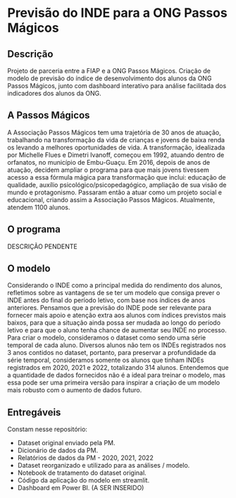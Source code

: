# Previsão do INDE para a ONG Passos Mágicos
## Descrição
Projeto de parceria entre a FIAP e a ONG Passos Mágicos. Criação de modelo de previsão do índice de desenvolvimento dos alunos da ONG Passos Mágicos, junto com dashboard interativo para análise facilitada dos indicadores dos alunos da ONG.
## A Passos Mágicos
A Associação Passos Mágicos tem uma trajetória de 30 anos de atuação, trabalhando na transformação da vida de crianças e jovens de baixa renda os levando a melhores oportunidades de vida. A transformação, idealizada por Michelle Flues e Dimetri Ivanoff, começou em 1992, atuando dentro de orfanatos, no município de Embu-Guaçu.
Em 2016, depois de anos de atuação, decidem ampliar o programa para que mais jovens tivessem acesso a essa fórmula mágica para transformação que inclui: educação de qualidade, auxílio psicológico/psicopedagógico, ampliação de sua visão de mundo e protagonismo. Passaram então a atuar como um projeto social e educacional, criando assim a Associação Passos Mágicos. Atualmente, atendem 1100 alunos.
## O programa
DESCRIÇÃO PENDENTE
## O modelo
Considerando o INDE como a principal medida do rendimento dos alunos, refletimos sobre as vantagens de se ter um modelo que consiga prever o INDE antes do final do período letivo, com base nos índices de anos anteriores. Pensamos que a previsão do INDE pode ser relevante para fornecer mais apoio e atenção extra aos alunos com índices previstos mais baixos, para que a situação ainda possa ser mudada ao longo do período letivo e para que o aluno tenha chance de aumentar seu INDE no processo. Para criar o modelo, consideramos o dataset como sendo uma série temporal de cada aluno. Diversos alunos não tem os INDEs registrados nos 3 anos contidos no dataset, portanto, para preservar a profundidade da série temporal, consideramos somente os alunos que tinham INDEs registrados em 2020, 2021 e 2022, totalizando 314 alunos. Entendemos que a quantidade de dados fornecidos não é a ideal para treinar o modelo, mas essa pode ser uma primeira versão para inspirar a criação de um modelo mais robusto com o aumento de dados futuro. 
## Entregáveis
Constam nesse repositório:
* Dataset original enviado pela PM.
* Dicionário de dados da PM.
* Relatórios de dados da PM - 2020, 2021, 2022
* Dataset reorganizado e utilizado para as análises / modelo.
* Notebook de tratamento do dataset original.
* Código da aplicação do modelo em streamlit.
* Dashboard em Power BI. (A SER INSERIDO)
